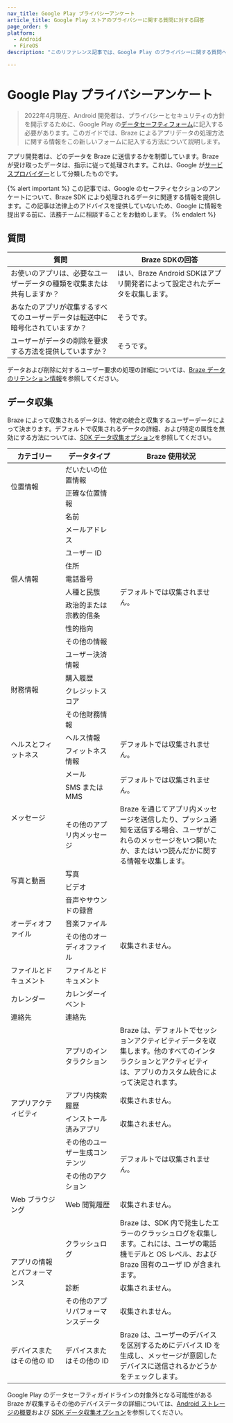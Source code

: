 ```yaml
---
nav_title: Google Play プライバシーアンケート
article_title: Google Play ストアのプライバシーに関する質問に対する回答
page_order: 9
platform: 
  - Android
  - FireOS
description: "このリファレンス記事では、Google Play のプライバシーに関する質問への回答方法について説明します。"

---
```

<style>
table td {
    word-break: break-word;
}
</style>

# Google Play プライバシーアンケート

> 2022年4月現在、Android 開発者は、プライバシーとセキュリティの方針を開示するために、Google Play の[データセーフティフォーム][4]に記入する必要があります。このガイドでは、Braze によるアプリデータの処理方法に関する情報をこの新しいフォームに記入する方法について説明します。 

アプリ開発者は、どのデータを Braze に送信するかを制御しています。Braze が受け取ったデータは、指示に従って処理されます。これは、Google が[サービスプロバイダー][3]として分類したものです。 

{% alert important %}
この記事では、Google のセーフティセクションのアンケートについて、Braze SDK により処理されるデータに関連する情報を提供します。この記事は法律上のアドバイスを提供していないため、Google に情報を提出する前に、法務チームに相談することをお勧めします。
{% endalert %}

## 質問

|質問|Braze SDKの回答|
|---|---|
|お使いのアプリは、必要なユーザーデータの種類を収集または共有しますか？|はい、Braze Android SDKはアプリ開発者によって設定されたデータを収集します。 |
|あなたのアプリが収集するすべてのユーザーデータは転送中に暗号化されていますか？|そうです。|
|ユーザーがデータの削除を要求する方法を提供していますか？|そうです。|

データおよび削除に対するユーザー要求の処理の詳細については、[Braze データのリテンション情報][1]を参照してください。

## データ収集

Braze によって収集されるデータは、特定の統合と収集するユーザーデータによって決まります。デフォルトで収集されるデータの詳細、および特定の属性を無効にする方法については、[SDK データ収集オプション][5]を参照してください。

<table id="datatypes">
    <thead>
        <tr>
            <th width="25%">カテゴリー</th>
            <th width="25%">データタイプ</th>
            <th width="50%">Braze 使用状況</th>
        </tr>
    </thead>
    <tbody>
        <tr>
            <td rowspan="2">位置情報</td>
            <td>だいたいの位置情報</td>
            <td rowspan="15">デフォルトでは収集されません。</td>
        </tr>
        <tr>
            <td>正確な位置情報</td>
        </tr>
        <tr>
            <td rowspan="9">個人情報</td>
            <td>名前</td>
        </tr>
        <tr>
            <td>メールアドレス</td>
        </tr>
        <tr>
            <td>ユーザー ID</td>
        </tr>
        <tr>
            <td>住所</td>
        </tr>
        <tr>
            <td>電話番号</td>
        </tr>
        <tr>
            <td>人種と民族</td>
        </tr>
        <tr>
            <td>政治的または宗教的信条</td>
        </tr>
        <tr>
            <td>性的指向</td>
        </tr>
        <tr>
            <td>その他の情報</td>
        </tr>
        <tr>
            <td rowspan="4">財務情報</td>
            <td>ユーザー決済情報</td>
        </tr>
        <tr>
            <td>購入履歴</td>
        </tr>
        <tr>
            <td>クレジットスコア</td>
        </tr>
        <tr>
            <td>その他財務情報</td>      
        </tr>
        <tr>
            <td rowspan="2">ヘルスとフィットネス</td>
            <td>ヘルス情報</td>
            <td rowspan="2">デフォルトでは収集されません。</td>
        </tr>
        <tr>
            <td>フィットネス情報</td>     
        </tr>
        <tr>
            <td rowspan="3">メッセージ</td>
            <td>メール</td>
            <td rowspan="2">デフォルトでは収集されません。</td>
        </tr>
        <tr>
            <td>SMS または MMS</td>          
        </tr>
        <tr>
            <td>その他のアプリ内メッセージ</td>
            <td>Braze を通じてアプリ内メッセージを送信したり、プッシュ通知を送信する場合、ユーザがこれらのメッセージをいつ開いたか、またはいつ読んだかに関する情報を収集します。</td>
        </tr>
        <tr>
            <td rowspan="2">写真と動画</td>
            <td>写真</td>
            <td rowspan="8">収集されません。</td>
        </tr>
        <tr>
            <td>ビデオ</td>
        </tr>
        <tr>
            <td rowspan="3">オーディオファイル</td>
            <td>音声やサウンドの録音</td>
        </tr>        
        <tr>
            <td>音楽ファイル</td>
        </tr>
        <tr>
            <td>その他のオーディオファイル</td>
        </tr>
        <tr>
            <td>ファイルとドキュメント</td>
            <td>ファイルとドキュメント</td>
        </tr>
        <tr>
            <td>カレンダー</td>
            <td>カレンダーイベント</td>
        </tr>
        <tr>
            <td>連絡先</td>
            <td>連絡先</td>
        </tr>
        <tr>
            <td rowspan="5">アプリアクティビティ</td>
            <td>アプリのインタラクション</td>
            <td>Braze は、デフォルトでセッションアクティビティデータを収集します。他のすべてのインタラクションとアクティビティは、アプリのカスタム統合によって決定されます。</td>
        </tr>
        <tr>
            <td>アプリ内検索履歴</td>
            <td>収集されません。</td>            
        </tr>
        <tr>
            <td>インストール済みアプリ</td>
            <td>収集されません。</td>            
        </tr>
        <tr>
            <td>その他のユーザー生成コンテンツ</td>
            <td rowspan="2">デフォルトでは収集されません。</td>            
        </tr>
        <tr>
            <td>その他のアクション</td>
        </tr>
        <tr>
            <td>Web ブラウジング</td>
            <td>Web 閲覧履歴</td>
            <td>収集されません。</td>
        </tr>
        <tr>
            <td rowspan="3">アプリの情報とパフォーマンス</td>
            <td>クラッシュログ</td>
            <td>Braze は、SDK 内で発生したエラーのクラッシュログを収集します。これには、ユーザの電話機モデルと OS レベル、および Braze 固有のユーザ ID が含まれます。</td>
        </tr>
        <tr>
            <td>診断</td>
            <td>収集されません。</td>            
        </tr>
        <tr>
            <td>その他のアプリパフォーマンスデータ</td>
            <td>収集されません。</td>
        </tr>
        <tr>
            <td>デバイスまたはその他の ID</td>
            <td>デバイスまたはその他の ID</td>
            <td>Braze は、ユーザーのデバイスを区別するためにデバイス ID を生成し、メッセージが意図したデバイスに送信されるかどうかをチェックします。</td>
        </tr>
    </tbody>
</table>

Google Play のデータセーフティガイドラインの対象外となる可能性がある Braze が収集するその他のデバイスデータの詳細については、[Android ストレージの概要][2]および [SDK データ収集オプション][5]を参照してください。

[1]: {{site.baseurl}}/api/data_retention/
[2]: {{site.baseurl}}/developer_guide/platform_integration_guides/android/storage
[3]: https://support.google.com/googleplay/android-developer/answer/10787469?hl=en#zippy=%2Cwhat-kinds-of-activities-can-service-providers-perform
[4]: https://support.google.com/googleplay/android-developer/answer/10787469
[5]: {{site.baseurl}}/user_guide/data_and_analytics/user_data_collection/sdk_data_collection/#minimum-integration